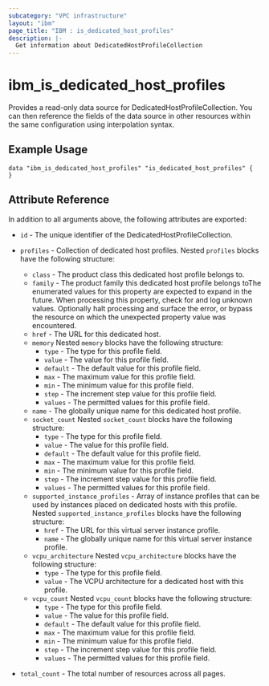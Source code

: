 ```yaml
---
subcategory: "VPC infrastructure"
layout: "ibm"
page_title: "IBM : is_dedicated_host_profiles"
description: |-
  Get information about DedicatedHostProfileCollection
---
```


# ibm\_is_dedicated_host_profiles

Provides a read-only data source for DedicatedHostProfileCollection. You can then reference the fields of the data source in other resources within the same configuration using interpolation syntax.

## Example Usage

```hcl
data "ibm_is_dedicated_host_profiles" "is_dedicated_host_profiles" {
}
```

## Attribute Reference

In addition to all arguments above, the following attributes are exported:

* `id` - The unique identifier of the DedicatedHostProfileCollection.
* `profiles` - Collection of dedicated host profiles. Nested `profiles` blocks have the following structure:
	* `class` - The product class this dedicated host profile belongs to.
	* `family` - The product family this dedicated host profile belongs toThe enumerated values for this property are expected to expand in the future. When processing this property, check for and log unknown values. Optionally halt processing and surface the error, or bypass the resource on which the unexpected property value was encountered.
	* `href` - The URL for this dedicated host.
	* `memory`  Nested `memory` blocks have the following structure:
		* `type` - The type for this profile field.
		* `value` - The value for this profile field.
		* `default` - The default value for this profile field.
		* `max` - The maximum value for this profile field.
		* `min` - The minimum value for this profile field.
		* `step` - The increment step value for this profile field.
		* `values` - The permitted values for this profile field.
	* `name` - The globally unique name for this dedicated host profile.
	* `socket_count`  Nested `socket_count` blocks have the following structure:
		* `type` - The type for this profile field.
		* `value` - The value for this profile field.
		* `default` - The default value for this profile field.
		* `max` - The maximum value for this profile field.
		* `min` - The minimum value for this profile field.
		* `step` - The increment step value for this profile field.
		* `values` - The permitted values for this profile field.
	* `supported_instance_profiles` - Array of instance profiles that can be used by instances placed on dedicated hosts with this profile. Nested `supported_instance_profiles` blocks have the following structure:
		* `href` - The URL for this virtual server instance profile.
		* `name` - The globally unique name for this virtual server instance profile.
	* `vcpu_architecture`  Nested `vcpu_architecture` blocks have the following structure:
		* `type` - The type for this profile field.
		* `value` - The VCPU architecture for a dedicated host with this profile.
	* `vcpu_count`  Nested `vcpu_count` blocks have the following structure:
		* `type` - The type for this profile field.
		* `value` - The value for this profile field.
		* `default` - The default value for this profile field.
		* `max` - The maximum value for this profile field.
		* `min` - The minimum value for this profile field.
		* `step` - The increment step value for this profile field.
		* `values` - The permitted values for this profile field.

* `total_count` - The total number of resources across all pages.

